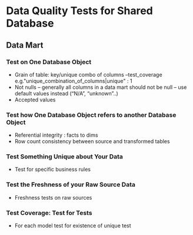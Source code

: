 # Data Quality Tests for Shared Database 
## Data Mart

### Test on One Database Object
- Grain of table: key/unique combo of columns –test_coverage e.g."unique_combination_of_columns|unique" : 1
- Not nulls – generally all columns in a data mart should not be null – use default values instead (“N/A”, “unknown”..)
- Accepted values

### Test how One Database Object refers to another Database Object
- Referential integrity : facts to dims
- Row count consistency between source and transformed tables

### Test Something Unique about Your Data
- Test for specific business rules


### Test the Freshness of your Raw Source Data
- Freshness tests on raw sources

### Test Coverage: Test for Tests
- For each model test for existence of unique test 

